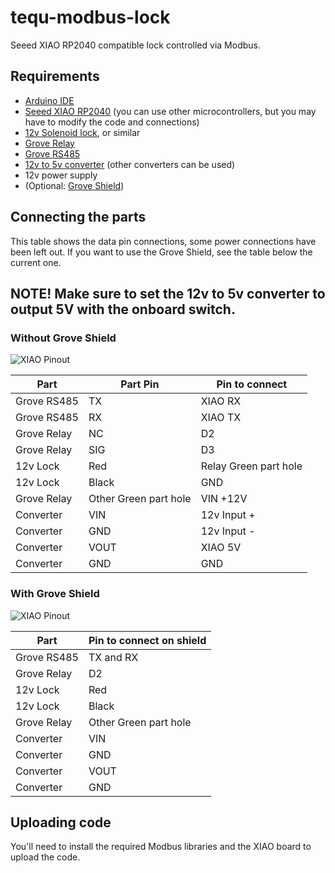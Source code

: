 # tequ-modbus-lock
Seeed XIAO RP2040 compatible lock controlled via Modbus.

## Requirements
- [Arduino IDE](https://www.arduino.cc/en/software)
- [Seeed XIAO RP2040](https://www.seeedstudio.com/XIAO-RP2040-v1-0-p-5026.html) (you can use other microcontrollers, but you may have to modify the code and connections)
- [12v Solenoid lock](https://www.sparkfun.com/products/15324), or similar
- [Grove Relay](https://www.seeedstudio.com/Grove-Relay.html)
- [Grove RS485](https://www.seeedstudio.com/Grove-RS485-p-2924.html)
- [12v to 5v converter](https://www.sparkfun.com/products/15208) (other converters can be used)
- 12v power supply
- (Optional: [Grove Shield](https://www.seeedstudio.com/Grove-Shield-for-Seeeduino-XIAO-p-4621.html))

## Connecting the parts

This table shows the data pin connections, some power connections have been left out. If you want to use the Grove Shield, see the table below the current one.

## NOTE! Make sure to set the 12v to 5v converter to output 5V with the onboard switch.

### Without Grove Shield

![XIAO Pinout](https://files.seeedstudio.com/wiki/XIAO-RP2040/img/xinpin.jpg)

| Part | Part Pin | Pin to connect |
| ---- | -------- | -------------- |
| Grove RS485 | TX | XIAO RX |
| Grove RS485 | RX | XIAO TX |
| Grove Relay | NC | D2 |
| Grove Relay | SIG | D3 |
| 12v Lock | Red | Relay Green part hole|
| 12v Lock | Black | GND |
| Grove Relay | Other Green part hole | VIN +12V |
| Converter | VIN | 12v Input + |
| Converter | GND | 12v Input - |
| Converter | VOUT | XIAO 5V |
| Converter | GND | GND |

### With Grove Shield

![XIAO Pinout](https://files.seeedstudio.com/wiki/Grove-Shield-for-Seeeduino-XIAO/img/pinout.png)

| Part | Pin to connect on shield |
| ---- | -------------- |
| Grove RS485 | TX and RX |
| Grove Relay | D2 |
| 12v Lock | Red | Relay Green part |
| 12v Lock | Black | GND |
| Grove Relay | Other Green part hole | VIN +12V |
| Converter | VIN | 12v Input + |
| Converter | GND | 12v Input - |
| Converter | VOUT | XIAO 5V |
| Converter | GND | GND |

## Uploading code

You'll need to install the required Modbus libraries and the XIAO board to upload the code.
